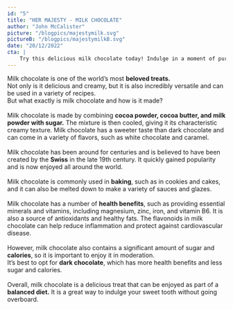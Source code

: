 ```yaml
---
id: "5"
title: "HER MAJESTY - MILK CHOCOLATE"
author: "John McCalister"
picture: "/blogpics/majestymilk.svg"
pictureB: "/blogpics/majestymilkB.svg"
date: "20/12/2022"
cta: |
    Try this delicious milk chocolate today! Indulge in a moment of pure bliss with our creamy and smooth milk chocolate. Enjoy the sweet, decadent flavor and treat yourself to a something special. Get yours now!
---
```

Milk chocolate is one of the world’s most **beloved treats.** <br> Not only is it delicious and creamy, but it is also incredibly versatile and can be used in a variety of recipes. <br>But what exactly is milk chocolate and how is it made? <br><br>Milk chocolate is made by combining **cocoa powder, cocoa butter, and milk powder with sugar.** The mixture is then cooled, giving it its characteristic creamy texture. Milk chocolate has a sweeter taste than dark chocolate and can come in a variety of flavors, such as white chocolate and caramel. <br><br>Milk chocolate has been around for centuries and is believed to have been created by the **Swiss** in the late 19th century. It quickly gained popularity and is now enjoyed all around the world.<br><br> Milk chocolate is commonly used in **baking**, such as in cookies and cakes, and it can also be melted down to make a variety of sauces and glazes. <br><br>Milk chocolate has a number of **health benefits**, such as providing essential minerals and vitamins, including magnesium, zinc, iron, and vitamin B6. It is also a source of antioxidants and healthy fats. The flavonoids in milk chocolate can help reduce inflammation and protect against cardiovascular disease. <br><br>However, milk chocolate also contains a significant amount of sugar and **calories**, so it is important to enjoy it in moderation.<br> It’s best to opt for **dark chocolate**, which has more health benefits and less sugar and calories. <br><br>Overall, milk chocolate is a delicious treat that can be enjoyed as part of a **balanced diet.** It is a great way to indulge your sweet tooth without going overboard.